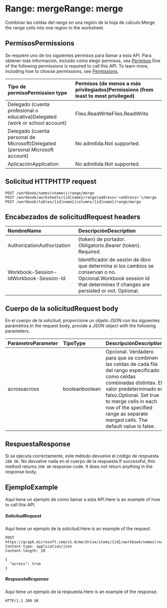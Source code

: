 # <a name="range-merge"></a><span data-ttu-id="f5e08-101">Range: merge</span><span class="sxs-lookup"><span data-stu-id="f5e08-101">Range: merge</span></span>

<span data-ttu-id="f5e08-102">Combinar las celdas del rango en una región de la hoja de cálculo.</span><span class="sxs-lookup"><span data-stu-id="f5e08-102">Merge the range cells into one region in the worksheet.</span></span>
## <a name="permissions"></a><span data-ttu-id="f5e08-103">Permisos</span><span class="sxs-lookup"><span data-stu-id="f5e08-103">Permissions</span></span>
<span data-ttu-id="f5e08-p101">Se requiere uno de los siguientes permisos para llamar a esta API. Para obtener más información, incluido cómo elegir permisos, vea [Permisos](../../../concepts/permissions_reference.md).</span><span class="sxs-lookup"><span data-stu-id="f5e08-p101">One of the following permissions is required to call this API. To learn more, including how to choose permissions, see [Permissions](../../../concepts/permissions_reference.md).</span></span>

|<span data-ttu-id="f5e08-106">Tipo de permiso</span><span class="sxs-lookup"><span data-stu-id="f5e08-106">Permission type</span></span>      | <span data-ttu-id="f5e08-107">Permisos (de menos a más privilegiados)</span><span class="sxs-lookup"><span data-stu-id="f5e08-107">Permissions (from least to most privileged)</span></span>              |
|:--------------------|:---------------------------------------------------------|
|<span data-ttu-id="f5e08-108">Delegado (cuenta profesional o educativa)</span><span class="sxs-lookup"><span data-stu-id="f5e08-108">Delegated (work or school account)</span></span> | <span data-ttu-id="f5e08-109">Files.ReadWrite</span><span class="sxs-lookup"><span data-stu-id="f5e08-109">Files.ReadWrite</span></span>    |
|<span data-ttu-id="f5e08-110">Delegado (cuenta personal de Microsoft)</span><span class="sxs-lookup"><span data-stu-id="f5e08-110">Delegated (personal Microsoft account)</span></span> | <span data-ttu-id="f5e08-111">No admitida.</span><span class="sxs-lookup"><span data-stu-id="f5e08-111">Not supported.</span></span>    |
|<span data-ttu-id="f5e08-112">Aplicación</span><span class="sxs-lookup"><span data-stu-id="f5e08-112">Application</span></span> | <span data-ttu-id="f5e08-113">No admitida.</span><span class="sxs-lookup"><span data-stu-id="f5e08-113">Not supported.</span></span> |

## <a name="http-request"></a><span data-ttu-id="f5e08-114">Solicitud HTTP</span><span class="sxs-lookup"><span data-stu-id="f5e08-114">HTTP request</span></span>
<!-- { "blockType": "ignored" } -->
```http
POST /workbook/names(<name>)/range/merge
POST /workbook/worksheets/{id|name}/range(address='<address>')/merge
POST /workbook/tables/{id|name}/columns/{id|name}/range/merge

```
## <a name="request-headers"></a><span data-ttu-id="f5e08-115">Encabezados de solicitud</span><span class="sxs-lookup"><span data-stu-id="f5e08-115">Request headers</span></span>
| <span data-ttu-id="f5e08-116">Nombre</span><span class="sxs-lookup"><span data-stu-id="f5e08-116">Name</span></span>       | <span data-ttu-id="f5e08-117">Descripción</span><span class="sxs-lookup"><span data-stu-id="f5e08-117">Description</span></span>|
|:---------------|:----------|
| <span data-ttu-id="f5e08-118">Authorization</span><span class="sxs-lookup"><span data-stu-id="f5e08-118">Authorization</span></span>  | <span data-ttu-id="f5e08-p102">{token} de portador. Obligatorio.</span><span class="sxs-lookup"><span data-stu-id="f5e08-p102">Bearer {token}. Required.</span></span> |
| <span data-ttu-id="f5e08-121">Workbook-Session-Id</span><span class="sxs-lookup"><span data-stu-id="f5e08-121">Workbook-Session-Id</span></span>  | <span data-ttu-id="f5e08-p103">Identificador de sesión de libro que determina si los cambios se conservan o no. Opcional.</span><span class="sxs-lookup"><span data-stu-id="f5e08-p103">Workbook session Id that determines if changes are persisted or not. Optional.</span></span>|

## <a name="request-body"></a><span data-ttu-id="f5e08-124">Cuerpo de la solicitud</span><span class="sxs-lookup"><span data-stu-id="f5e08-124">Request body</span></span>
<span data-ttu-id="f5e08-125">En el cuerpo de la solicitud, proporcione un objeto JSON con los siguientes parámetros.</span><span class="sxs-lookup"><span data-stu-id="f5e08-125">In the request body, provide a JSON object with the following parameters.</span></span>

| <span data-ttu-id="f5e08-126">Parámetro</span><span class="sxs-lookup"><span data-stu-id="f5e08-126">Parameter</span></span>    | <span data-ttu-id="f5e08-127">Tipo</span><span class="sxs-lookup"><span data-stu-id="f5e08-127">Type</span></span>   |<span data-ttu-id="f5e08-128">Descripción</span><span class="sxs-lookup"><span data-stu-id="f5e08-128">Description</span></span>|
|:---------------|:--------|:----------|
|<span data-ttu-id="f5e08-129">across</span><span class="sxs-lookup"><span data-stu-id="f5e08-129">across</span></span>|<span data-ttu-id="f5e08-130">boolean</span><span class="sxs-lookup"><span data-stu-id="f5e08-130">boolean</span></span>|<span data-ttu-id="f5e08-p104">Opcional. Verdadero para que se combinen las celdas de cada fila del rango especificado como celdas combinadas distintas. El valor predeterminado es falso.</span><span class="sxs-lookup"><span data-stu-id="f5e08-p104">Optional. Set true to merge cells in each row of the specified range as separate merged cells. The default value is false.</span></span>|

## <a name="response"></a><span data-ttu-id="f5e08-134">Respuesta</span><span class="sxs-lookup"><span data-stu-id="f5e08-134">Response</span></span>

<span data-ttu-id="f5e08-p105">Si se ejecuta correctamente, este método devuelve el código de respuesta `200 OK`. No devuelve nada en el cuerpo de la respuesta.</span><span class="sxs-lookup"><span data-stu-id="f5e08-p105">If successful, this method returns `200 OK` response code. It does not return anything in the response body.</span></span>

## <a name="example"></a><span data-ttu-id="f5e08-137">Ejemplo</span><span class="sxs-lookup"><span data-stu-id="f5e08-137">Example</span></span>
<span data-ttu-id="f5e08-138">Aquí tiene un ejemplo de cómo llamar a esta API.</span><span class="sxs-lookup"><span data-stu-id="f5e08-138">Here is an example of how to call this API.</span></span>
##### <a name="request"></a><span data-ttu-id="f5e08-139">Solicitud</span><span class="sxs-lookup"><span data-stu-id="f5e08-139">Request</span></span>
<span data-ttu-id="f5e08-140">Aquí tiene un ejemplo de la solicitud.</span><span class="sxs-lookup"><span data-stu-id="f5e08-140">Here is an example of the request.</span></span>
<!-- {
  "blockType": "request",
  "name": "range_merge"
}-->
```http
POST https://graph.microsoft.com/v1.0/me/drive/items/{id}/workbook/names(<name>)/range/merge
Content-type: application/json
Content-length: 20

{
  "across": true
}
```

##### <a name="response"></a><span data-ttu-id="f5e08-141">Respuesta</span><span class="sxs-lookup"><span data-stu-id="f5e08-141">Response</span></span>
<span data-ttu-id="f5e08-142">Aquí tiene un ejemplo de la respuesta.</span><span class="sxs-lookup"><span data-stu-id="f5e08-142">Here is an example of the response.</span></span> 
<!-- {
  "blockType": "response",
  "truncated": true,
  "@odata.type": "microsoft.graph.none"
} -->
```http
HTTP/1.1 200 OK
```

<!-- uuid: 8fcb5dbc-d5aa-4681-8e31-b001d5168d79
2015-10-25 14:57:30 UTC -->
<!-- {
  "type": "#page.annotation",
  "description": "Range: merge",
  "keywords": "",
  "section": "documentation",
  "tocPath": ""
}-->
